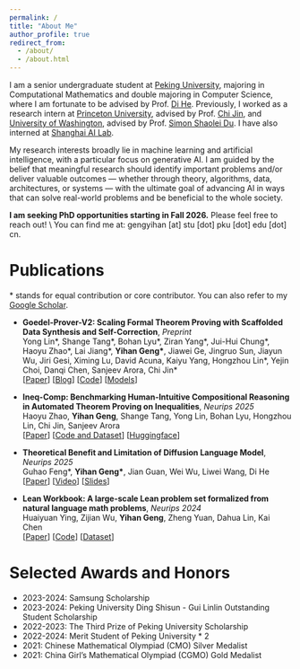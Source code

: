 ```yaml
---
permalink: /
title: "About Me"
author_profile: true
redirect_from: 
  - /about/
  - /about.html
---
```


I am a senior undergraduate student at [Peking University](https://www.pku.edu.cn/), majoring in Computational Mathematics and double majoring in Computer Science, where I am fortunate to be advised by Prof. [Di He](https://dihe-pku.github.io/). Previously, I worked as a research intern at [Princeton University](https://www.princeton.edu/), advised by Prof. [Chi Jin](https://sites.google.com/view/cjin/home), and [University of Washington](https://www.washington.edu/), advised by Prof. [Simon Shaolei Du](https://simonshaoleidu.com/index.html). I have also interned at [Shanghai AI Lab](https://www.shlab.org.cn/).

My research interests broadly lie in machine learning and artificial intelligence, with a particular focus on generative AI. I am guided by the belief that meaningful research should identify important problems and/or deliver valuable outcomes — whether through theory, algorithms, data, architectures, or systems — with the ultimate goal of advancing AI in ways that can solve real-world problems and be beneficial to the whole society.

 **I am seeking PhD opportunities starting in Fall 2026.** Please feel free to reach out! \\
 You can find me at: gengyihan \[at\] stu \[dot\] pku \[dot\] edu \[dot\] cn.

Publications
======
\* stands for equal contribution or core contributor. You can also refer to my [Google Scholar](https://scholar.google.com/citations?user=9jts-VQAAAAJ&hl=zh-CN).

- **Goedel-Prover-V2: Scaling Formal Theorem Proving with Scaffolded Data Synthesis and Self-Correction**, *Preprint*
  <br/>
  Yong Lin\*, Shange Tang\*, Bohan Lyu\*, Ziran Yang\*, Jui-Hui Chung\*, Haoyu Zhao\*, Lai Jiang\*, **Yihan Geng\***, Jiawei Ge, Jingruo Sun, Jiayun Wu, Jiri Gesi, Ximing Lu, David Acuna, Kaiyu Yang, Hongzhou Lin\*, Yejin Choi, Danqi Chen, Sanjeev Arora, Chi Jin\*
  <br/>
  [[Paper](https://arxiv.org/abs/2508.03613)] [[Blog](https://blog.goedel-prover.com/)] [[Code](https://github.com/Goedel-LM/Goedel-Prover-V2)] [[Models](https://huggingface.co/Goedel-LM)]

- **Ineq-Comp: Benchmarking Human-Intuitive Compositional Reasoning in Automated Theorem Proving on Inequalities**, *Neurips 2025*
  <br/>
  Haoyu Zhao, **Yihan Geng**, Shange Tang, Yong Lin, Bohan Lyu, Hongzhou Lin, Chi Jin, Sanjeev Arora
  <br/>
  [[Paper](https://arxiv.org/abs/2505.12680)] [[Code and Dataset](https://github.com/haoyuzhao123/LeanIneqComp)] [[Huggingface](https://huggingface.co/datasets/zzzzzhy/Ineq-Comp)]

- **Theoretical Benefit and Limitation of Diffusion Language Model**, *Neurips 2025*
  <br/>
  Guhao Feng\*, **Yihan Geng\***, Jian Guan, Wei Wu, Liwei Wang, Di He
  <br/>
  [[Paper](https://arxiv.org/abs/2502.09622)] [[Video](https://www.youtube.com/watch?v=qt4Q9LTgIdY&feature=youtu.be)] [[Slides](https://asap-seminar.github.io/assets/slides/Theoretical%20Benefit%20and%20Limitation%20of%20Diffusion%20Language%20Model.pdf)]

- **Lean Workbook: A large-scale Lean problem set formalized from natural language math problems**, *Neurips 2024*
  <br/>
  Huaiyuan Ying, Zijian Wu, **Yihan Geng**, Zheng Yuan, Dahua Lin, Kai Chen
  <br/>
  [[Paper](https://arxiv.org/abs/2406.03847)] [[Code](https://github.com/InternLM/InternLM-Math)] [[Dataset](https://huggingface.co/datasets/internlm/Lean-Workbook)]


Selected Awards and Honors
======
- 2023-2024: Samsung Scholarship
- 2023-2024: Peking University Ding Shisun - Gui Linlin Outstanding Student Scholarship
- 2022-2023: The Third Prize of Peking University Scholarship
- 2022-2024: Merit Student of Peking University * 2
- 2021: Chinese Mathematical Olympiad (CMO) Silver Medalist
- 2021: China Girl’s Mathematical Olympiad (CGMO) Gold Medalist
